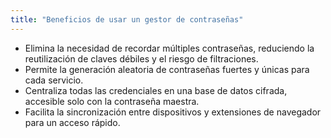 ```yaml
---
title: "Beneficios de usar un gestor de contraseñas"
---
```

- Elimina la necesidad de recordar múltiples contraseñas, reduciendo la reutilización de claves débiles y el riesgo de filtraciones.
- Permite la generación aleatoria de contraseñas fuertes y únicas para cada servicio.
- Centraliza todas las credenciales en una base de datos cifrada, accesible solo con la contraseña maestra.
- Facilita la sincronización entre dispositivos y extensiones de navegador para un acceso rápido.